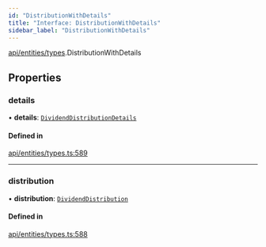 ```yaml
---
id: "DistributionWithDetails"
title: "Interface: DistributionWithDetails"
sidebar_label: "DistributionWithDetails"
---
```


[api/entities/types](../../../../../modules/API/Entities/Types/Types.md).DistributionWithDetails

## Properties

### details

• **details**: [`DividendDistributionDetails`](../../DividendDistribution/Types/DividendDistributionDetails/DividendDistributionDetails.md)

#### Defined in

[api/entities/types.ts:589](https://github.com/PolymeshAssociation/polymesh-sdk/blob/f8a937f04/src/api/entities/types.ts#L589)

___

### distribution

• **distribution**: [`DividendDistribution`](../../../../../classes/API/Entities/DividendDistribution/DividendDistribution.md)

#### Defined in

[api/entities/types.ts:588](https://github.com/PolymeshAssociation/polymesh-sdk/blob/f8a937f04/src/api/entities/types.ts#L588)
